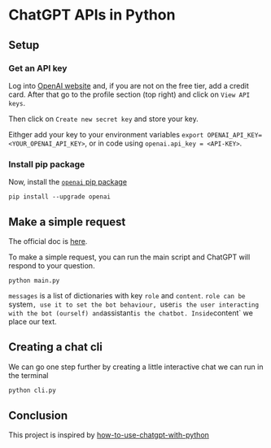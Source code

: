 # ChatGPT APIs in Python

## Setup

### Get an API key

Log into [OpenAI website](https://openai.com/) and, if you are not on the free tier, add a credit card. 
After that go to the profile section (top right) and click on `View API keys`.

Then click on `Create new secret key` and store your key.

Eithger add your key to your environment variables `export OPENAI_API_KEY=<YOUR_OPENAI_API_KEY>`, or in code using `openai.api_key = <API-KEY>`.
 

### Install pip package

Now, install the [`openai` pip package](https://github.com/openai/openai-python) 

```
pip install --upgrade openai
```

## Make a simple request

The official doc is [here](https://platform.openai.com/docs/guides/chat?utm_medium=email&_hsmi=248334739&utm_content=248334739&utm_source=hs_email). 

To make a simple request, you can run the main script and ChatGPT will respond to your question.

```
python main.py
```

`messages` is a list of dictionaries with key `role` and `content`. `role can be `system`, use it to set the bot behaviour, `user` is the user interacting with the bot (ourself) and `assistant` is the chatbot. Inside `content` we place our text.

## Creating a chat cli

We can go one step further by creating a little interactive chat we can run in the terminal

```python
python cli.py
```

## Conclusion

This project is inspired by [how-to-use-chatgpt-with-python](https://github.com/FrancescoSaverioZuppichini/how-to-use-chatgpt-with-python)
